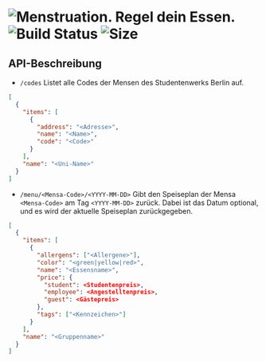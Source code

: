 # ![Menstruation. Regel dein Essen.](https://img.shields.io/badge/menstruation-Regel%20dein%20Essen.-red.svg?style=for-the-badge) ![Build Status](https://img.shields.io/travis/kmein/menstruation-server.rs.svg?style=flat-square&logo=travis&link=https://travis-ci.org&link=https://travis-ci.org/kmein/menstruation-server.rs) ![Size](https://img.shields.io/github/languages/code-size/kmein/menstruation-server.rs.svg?style=flat-square&logo=rust&logoColor=white)


## API-Beschreibung

* `/codes` Listet alle Codes der Mensen des Studentenwerks Berlin auf.

```json
[
  {
    "items": [
      {
        "address": "<Adresse>",
        "name": "<Name>",
        "code": "<Code>"
      }
    ],
    "name": "<Uni-Name>"
  }
]
```

* `/menu/<Mensa-Code>/<YYYY-MM-DD>` Gibt den Speiseplan der Mensa `<Mensa-Code>` am Tag `<YYYY-MM-DD>` zurück. Dabei ist das Datum optional, und es wird der aktuelle Speiseplan zurückgegeben.

```json
[
  {
    "items": [
      {
        "allergens": ["<Allergene>"],
        "color": "<green|yellow|red>",
        "name": "<Essensname>",
        "price": {
          "student": <Studentenpreis>,
          "employee": <Angestelltenpreis>,
          "guest": <Gästepreis>
        },
        "tags": ["<Kennzeichen>"]
      }
    ],
    "name": "<Gruppenname>"
  }
]
```


